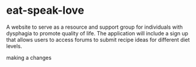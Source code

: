 # eat-speak-love
A website to serve as a resource and support group for individuals with dysphagia to promote quality of life. The application will include a sign up that allows users to access forums to submit recipe ideas for different diet levels.

making a changes
